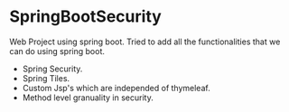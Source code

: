 # SpringBootSecurity
Web Project using spring boot. Tried to add all the functionalities that we can do using spring boot.

* Spring Security.
* Spring Tiles.
* Custom Jsp's which are independed of thymeleaf.
* Method level granuality in security.


